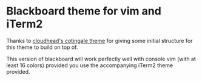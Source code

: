 # Blackboard theme for vim and iTerm2

Thanks to [cloudhead's cotingale theme](https://github.com/cloudhead/dotfiles/blob/master/.vim/colors/cotingale.vim)
for giving some initial structure for this theme to build on top of.

This version of blackboard will work perfectly well with console vim (with at
least 16 colors) provided you use the accompanying iTerm2 theme provided.
